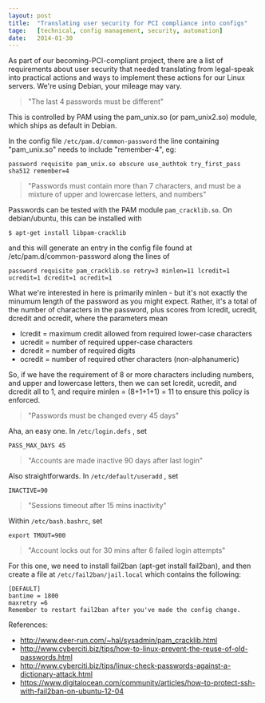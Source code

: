 ```yaml
---
layout: post
title:  "Translating user security for PCI compliance into configs"
tage:   [technical, config management, security, automation]
date:   2014-01-30
---
```


As part of our becoming-PCI-compliant project, there are a list of requirements about user security that needed translating from legal-speak into practical actions and ways to implement these actions for our Linux servers. We're using Debian, your mileage may vary.

> "The last 4 passwords must be different"

This is controlled by PAM using the pam_unix.so (or pam_unix2.so) module, which ships as default in Debian. 

In the config file `/etc/pam.d/common-password` the line containing "pam_unix.so" needs to include "remember-4", eg:

    password requisite pam_unix.so obscure use_authtok try_first_pass sha512 remember=4

> "Passwords must contain more than 7 characters, and must be a mixture of upper and lowercase letters, and numbers"

Passwords can be tested with the PAM module `pam_cracklib.so`. On debian/ubuntu, this can be installed with

    $ apt-get install libpam-cracklib

and this will generate an entry in the config file found at /etc/pam.d/common-password along the lines of

    password requisite pam_cracklib.so retry=3 minlen=11 lcredit=1 ucredit=1 dcredit=1 ocredit=1
What we're interested in here is primarily minlen - but it's not exactly the minumum length of the password as you might expect. Rather, it's a total of the number of characters in the password, plus scores from lcredit, ucredit, dcredit and ocredit, where the parameters mean

* lcredit = maximum credit allowed from required lower-case characters
* ucredit = number of required upper-case characters
* dcredit = number of required digits
* ocredit = number of required other characters (non-alphanumeric)

So, if we have the requirement of 8 or more characters including numbers, and upper and lowercase letters, then we can set lcredit, ucredit, and dcredit all to 1, and require minlen = (8+1+1+1) = 11 to ensure this policy is enforced.

> "Passwords must be changed every 45 days"

Aha, an easy one. In `/etc/login.defs` , set

    PASS_MAX_DAYS 45

> "Accounts are made inactive 90 days after last login"

Also straightforwards. In `/etc/default/useradd` , set

    INACTIVE=90

> "Sessions timeout after 15 mins inactivity"

Within `/etc/bash.bashrc`, set

    export TMOUT=900

> "Account locks out for 30 mins after 6 failed login attempts"

For this one, we need to install fail2ban (apt-get install fail2ban), and then create a file at `/etc/fail2ban/jail.local` which contains the following:

    [DEFAULT]
    bantime = 1800
    maxretry =6
    Remember to restart fail2ban after you've made the config change.


References:

* http://www.deer-run.com/~hal/sysadmin/pam_cracklib.html
* http://www.cyberciti.biz/tips/how-to-linux-prevent-the-reuse-of-old-passwords.html
* http://www.cyberciti.biz/tips/linux-check-passwords-against-a-dictionary-attack.html
* https://www.digitalocean.com/community/articles/how-to-protect-ssh-with-fail2ban-on-ubuntu-12-04
